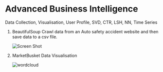 # Advanced Business Intelligence
Data Collection, Visualisation, User Profile, SVD, CTR, LSH, NN, Time Series


1. BeautifulSoup Crawl data from an Auto safety accident website and then save data to a csv file.

   ![Screen Shot](https://github.com/ouyibei/Advanced_Business_Intelligence/blob/master/1/BeautifulSoup_Data_Collection/Screen%20Shot.png)

2. MarketBusket Data Visualisation

   ![wordcloud](https://github.com/ouyibei/Advanced_Business_Intelligence/blob/master/2/MarketBasket_Visulisaiton/wordcloud.jpg)

   
